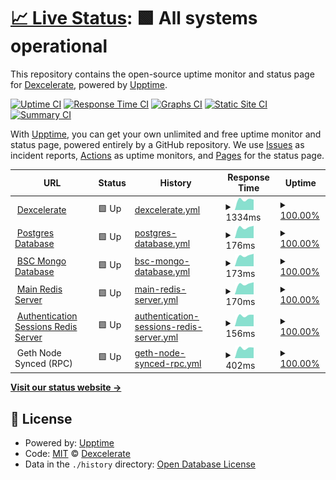 # [📈 Live Status](https://dexcelerate.github.io/upptime): <!--live status--> **🟩 All systems operational**

This repository contains the open-source uptime monitor and status page for [Dexcelerate](https://dexcelerate.github.io/upptime), powered by [Upptime](https://github.com/upptime/upptime).

[![Uptime CI](https://github.com/dexcelerate/upptime/workflows/Uptime%20CI/badge.svg)](https://github.com/dexcelerate/upptime/actions?query=workflow%3A%22Uptime+CI%22)
[![Response Time CI](https://github.com/dexcelerate/upptime/workflows/Response%20Time%20CI/badge.svg)](https://github.com/dexcelerate/upptime/actions?query=workflow%3A%22Response+Time+CI%22)
[![Graphs CI](https://github.com/dexcelerate/upptime/workflows/Graphs%20CI/badge.svg)](https://github.com/dexcelerate/upptime/actions?query=workflow%3A%22Graphs+CI%22)
[![Static Site CI](https://github.com/dexcelerate/upptime/workflows/Static%20Site%20CI/badge.svg)](https://github.com/dexcelerate/upptime/actions?query=workflow%3A%22Static+Site+CI%22)
[![Summary CI](https://github.com/dexcelerate/upptime/workflows/Summary%20CI/badge.svg)](https://github.com/dexcelerate/upptime/actions?query=workflow%3A%22Summary+CI%22)

With [Upptime](https://upptime.js.org), you can get your own unlimited and free uptime monitor and status page, powered entirely by a GitHub repository. We use [Issues](https://github.com/dexcelerate/upptime/issues) as incident reports, [Actions](https://github.com/dexcelerate/upptime/actions) as uptime monitors, and [Pages](https://dexcelerate.github.io/upptime) for the status page.

<!--start: status pages-->
<!-- This summary is generated by Upptime (https://github.com/upptime/upptime) -->
<!-- Do not edit this manually, your changes will be overwritten -->
<!-- prettier-ignore -->
| URL | Status | History | Response Time | Uptime |
| --- | ------ | ------- | ------------- | ------ |
| <img alt="" src="https://icons.duckduckgo.com/ip3/dexcelerate.com.ico" height="13"> [Dexcelerate](https://dexcelerate.com) | 🟩 Up | [dexcelerate.yml](https://github.com/Dexcelerate/upptime/commits/HEAD/history/dexcelerate.yml) | <details><summary><img alt="Response time graph" src="./graphs/dexcelerate/response-time-week.png" height="20"> 1334ms</summary><br><a href="https://dexcelerate.github.io/upptime/history/dexcelerate"><img alt="Response time 1334" src="https://img.shields.io/endpoint?url=https%3A%2F%2Fraw.githubusercontent.com%2FDexcelerate%2Fupptime%2FHEAD%2Fapi%2Fdexcelerate%2Fresponse-time.json"></a><br><a href="https://dexcelerate.github.io/upptime/history/dexcelerate"><img alt="24-hour response time 1300" src="https://img.shields.io/endpoint?url=https%3A%2F%2Fraw.githubusercontent.com%2FDexcelerate%2Fupptime%2FHEAD%2Fapi%2Fdexcelerate%2Fresponse-time-day.json"></a><br><a href="https://dexcelerate.github.io/upptime/history/dexcelerate"><img alt="7-day response time 1334" src="https://img.shields.io/endpoint?url=https%3A%2F%2Fraw.githubusercontent.com%2FDexcelerate%2Fupptime%2FHEAD%2Fapi%2Fdexcelerate%2Fresponse-time-week.json"></a><br><a href="https://dexcelerate.github.io/upptime/history/dexcelerate"><img alt="30-day response time 1334" src="https://img.shields.io/endpoint?url=https%3A%2F%2Fraw.githubusercontent.com%2FDexcelerate%2Fupptime%2FHEAD%2Fapi%2Fdexcelerate%2Fresponse-time-month.json"></a><br><a href="https://dexcelerate.github.io/upptime/history/dexcelerate"><img alt="1-year response time 1334" src="https://img.shields.io/endpoint?url=https%3A%2F%2Fraw.githubusercontent.com%2FDexcelerate%2Fupptime%2FHEAD%2Fapi%2Fdexcelerate%2Fresponse-time-year.json"></a></details> | <details><summary><a href="https://dexcelerate.github.io/upptime/history/dexcelerate">100.00%</a></summary><a href="https://dexcelerate.github.io/upptime/history/dexcelerate"><img alt="All-time uptime 100.00%" src="https://img.shields.io/endpoint?url=https%3A%2F%2Fraw.githubusercontent.com%2FDexcelerate%2Fupptime%2FHEAD%2Fapi%2Fdexcelerate%2Fuptime.json"></a><br><a href="https://dexcelerate.github.io/upptime/history/dexcelerate"><img alt="24-hour uptime 100.00%" src="https://img.shields.io/endpoint?url=https%3A%2F%2Fraw.githubusercontent.com%2FDexcelerate%2Fupptime%2FHEAD%2Fapi%2Fdexcelerate%2Fuptime-day.json"></a><br><a href="https://dexcelerate.github.io/upptime/history/dexcelerate"><img alt="7-day uptime 100.00%" src="https://img.shields.io/endpoint?url=https%3A%2F%2Fraw.githubusercontent.com%2FDexcelerate%2Fupptime%2FHEAD%2Fapi%2Fdexcelerate%2Fuptime-week.json"></a><br><a href="https://dexcelerate.github.io/upptime/history/dexcelerate"><img alt="30-day uptime 100.00%" src="https://img.shields.io/endpoint?url=https%3A%2F%2Fraw.githubusercontent.com%2FDexcelerate%2Fupptime%2FHEAD%2Fapi%2Fdexcelerate%2Fuptime-month.json"></a><br><a href="https://dexcelerate.github.io/upptime/history/dexcelerate"><img alt="1-year uptime 100.00%" src="https://img.shields.io/endpoint?url=https%3A%2F%2Fraw.githubusercontent.com%2FDexcelerate%2Fupptime%2FHEAD%2Fapi%2Fdexcelerate%2Fuptime-year.json"></a></details>
| <img alt="" src="https://icons.duckduckgo.com/ip3/null.ico" height="13"> [Postgres Database](pg-1.dexcelerate.com) | 🟩 Up | [postgres-database.yml](https://github.com/Dexcelerate/upptime/commits/HEAD/history/postgres-database.yml) | <details><summary><img alt="Response time graph" src="./graphs/postgres-database/response-time-week.png" height="20"> 176ms</summary><br><a href="https://dexcelerate.github.io/upptime/history/postgres-database"><img alt="Response time 176" src="https://img.shields.io/endpoint?url=https%3A%2F%2Fraw.githubusercontent.com%2FDexcelerate%2Fupptime%2FHEAD%2Fapi%2Fpostgres-database%2Fresponse-time.json"></a><br><a href="https://dexcelerate.github.io/upptime/history/postgres-database"><img alt="24-hour response time 195" src="https://img.shields.io/endpoint?url=https%3A%2F%2Fraw.githubusercontent.com%2FDexcelerate%2Fupptime%2FHEAD%2Fapi%2Fpostgres-database%2Fresponse-time-day.json"></a><br><a href="https://dexcelerate.github.io/upptime/history/postgres-database"><img alt="7-day response time 176" src="https://img.shields.io/endpoint?url=https%3A%2F%2Fraw.githubusercontent.com%2FDexcelerate%2Fupptime%2FHEAD%2Fapi%2Fpostgres-database%2Fresponse-time-week.json"></a><br><a href="https://dexcelerate.github.io/upptime/history/postgres-database"><img alt="30-day response time 176" src="https://img.shields.io/endpoint?url=https%3A%2F%2Fraw.githubusercontent.com%2FDexcelerate%2Fupptime%2FHEAD%2Fapi%2Fpostgres-database%2Fresponse-time-month.json"></a><br><a href="https://dexcelerate.github.io/upptime/history/postgres-database"><img alt="1-year response time 176" src="https://img.shields.io/endpoint?url=https%3A%2F%2Fraw.githubusercontent.com%2FDexcelerate%2Fupptime%2FHEAD%2Fapi%2Fpostgres-database%2Fresponse-time-year.json"></a></details> | <details><summary><a href="https://dexcelerate.github.io/upptime/history/postgres-database">100.00%</a></summary><a href="https://dexcelerate.github.io/upptime/history/postgres-database"><img alt="All-time uptime 100.00%" src="https://img.shields.io/endpoint?url=https%3A%2F%2Fraw.githubusercontent.com%2FDexcelerate%2Fupptime%2FHEAD%2Fapi%2Fpostgres-database%2Fuptime.json"></a><br><a href="https://dexcelerate.github.io/upptime/history/postgres-database"><img alt="24-hour uptime 100.00%" src="https://img.shields.io/endpoint?url=https%3A%2F%2Fraw.githubusercontent.com%2FDexcelerate%2Fupptime%2FHEAD%2Fapi%2Fpostgres-database%2Fuptime-day.json"></a><br><a href="https://dexcelerate.github.io/upptime/history/postgres-database"><img alt="7-day uptime 100.00%" src="https://img.shields.io/endpoint?url=https%3A%2F%2Fraw.githubusercontent.com%2FDexcelerate%2Fupptime%2FHEAD%2Fapi%2Fpostgres-database%2Fuptime-week.json"></a><br><a href="https://dexcelerate.github.io/upptime/history/postgres-database"><img alt="30-day uptime 100.00%" src="https://img.shields.io/endpoint?url=https%3A%2F%2Fraw.githubusercontent.com%2FDexcelerate%2Fupptime%2FHEAD%2Fapi%2Fpostgres-database%2Fuptime-month.json"></a><br><a href="https://dexcelerate.github.io/upptime/history/postgres-database"><img alt="1-year uptime 100.00%" src="https://img.shields.io/endpoint?url=https%3A%2F%2Fraw.githubusercontent.com%2FDexcelerate%2Fupptime%2FHEAD%2Fapi%2Fpostgres-database%2Fuptime-year.json"></a></details>
| <img alt="" src="https://icons.duckduckgo.com/ip3/null.ico" height="13"> [BSC Mongo Database](bsc-mongo-1.dexcelerate.com) | 🟩 Up | [bsc-mongo-database.yml](https://github.com/Dexcelerate/upptime/commits/HEAD/history/bsc-mongo-database.yml) | <details><summary><img alt="Response time graph" src="./graphs/bsc-mongo-database/response-time-week.png" height="20"> 173ms</summary><br><a href="https://dexcelerate.github.io/upptime/history/bsc-mongo-database"><img alt="Response time 173" src="https://img.shields.io/endpoint?url=https%3A%2F%2Fraw.githubusercontent.com%2FDexcelerate%2Fupptime%2FHEAD%2Fapi%2Fbsc-mongo-database%2Fresponse-time.json"></a><br><a href="https://dexcelerate.github.io/upptime/history/bsc-mongo-database"><img alt="24-hour response time 197" src="https://img.shields.io/endpoint?url=https%3A%2F%2Fraw.githubusercontent.com%2FDexcelerate%2Fupptime%2FHEAD%2Fapi%2Fbsc-mongo-database%2Fresponse-time-day.json"></a><br><a href="https://dexcelerate.github.io/upptime/history/bsc-mongo-database"><img alt="7-day response time 173" src="https://img.shields.io/endpoint?url=https%3A%2F%2Fraw.githubusercontent.com%2FDexcelerate%2Fupptime%2FHEAD%2Fapi%2Fbsc-mongo-database%2Fresponse-time-week.json"></a><br><a href="https://dexcelerate.github.io/upptime/history/bsc-mongo-database"><img alt="30-day response time 173" src="https://img.shields.io/endpoint?url=https%3A%2F%2Fraw.githubusercontent.com%2FDexcelerate%2Fupptime%2FHEAD%2Fapi%2Fbsc-mongo-database%2Fresponse-time-month.json"></a><br><a href="https://dexcelerate.github.io/upptime/history/bsc-mongo-database"><img alt="1-year response time 173" src="https://img.shields.io/endpoint?url=https%3A%2F%2Fraw.githubusercontent.com%2FDexcelerate%2Fupptime%2FHEAD%2Fapi%2Fbsc-mongo-database%2Fresponse-time-year.json"></a></details> | <details><summary><a href="https://dexcelerate.github.io/upptime/history/bsc-mongo-database">100.00%</a></summary><a href="https://dexcelerate.github.io/upptime/history/bsc-mongo-database"><img alt="All-time uptime 100.00%" src="https://img.shields.io/endpoint?url=https%3A%2F%2Fraw.githubusercontent.com%2FDexcelerate%2Fupptime%2FHEAD%2Fapi%2Fbsc-mongo-database%2Fuptime.json"></a><br><a href="https://dexcelerate.github.io/upptime/history/bsc-mongo-database"><img alt="24-hour uptime 100.00%" src="https://img.shields.io/endpoint?url=https%3A%2F%2Fraw.githubusercontent.com%2FDexcelerate%2Fupptime%2FHEAD%2Fapi%2Fbsc-mongo-database%2Fuptime-day.json"></a><br><a href="https://dexcelerate.github.io/upptime/history/bsc-mongo-database"><img alt="7-day uptime 100.00%" src="https://img.shields.io/endpoint?url=https%3A%2F%2Fraw.githubusercontent.com%2FDexcelerate%2Fupptime%2FHEAD%2Fapi%2Fbsc-mongo-database%2Fuptime-week.json"></a><br><a href="https://dexcelerate.github.io/upptime/history/bsc-mongo-database"><img alt="30-day uptime 100.00%" src="https://img.shields.io/endpoint?url=https%3A%2F%2Fraw.githubusercontent.com%2FDexcelerate%2Fupptime%2FHEAD%2Fapi%2Fbsc-mongo-database%2Fuptime-month.json"></a><br><a href="https://dexcelerate.github.io/upptime/history/bsc-mongo-database"><img alt="1-year uptime 100.00%" src="https://img.shields.io/endpoint?url=https%3A%2F%2Fraw.githubusercontent.com%2FDexcelerate%2Fupptime%2FHEAD%2Fapi%2Fbsc-mongo-database%2Fuptime-year.json"></a></details>
| <img alt="" src="https://icons.duckduckgo.com/ip3/null.ico" height="13"> [Main Redis Server](redis-1.dexcelerate.com) | 🟩 Up | [main-redis-server.yml](https://github.com/Dexcelerate/upptime/commits/HEAD/history/main-redis-server.yml) | <details><summary><img alt="Response time graph" src="./graphs/main-redis-server/response-time-week.png" height="20"> 170ms</summary><br><a href="https://dexcelerate.github.io/upptime/history/main-redis-server"><img alt="Response time 170" src="https://img.shields.io/endpoint?url=https%3A%2F%2Fraw.githubusercontent.com%2FDexcelerate%2Fupptime%2FHEAD%2Fapi%2Fmain-redis-server%2Fresponse-time.json"></a><br><a href="https://dexcelerate.github.io/upptime/history/main-redis-server"><img alt="24-hour response time 192" src="https://img.shields.io/endpoint?url=https%3A%2F%2Fraw.githubusercontent.com%2FDexcelerate%2Fupptime%2FHEAD%2Fapi%2Fmain-redis-server%2Fresponse-time-day.json"></a><br><a href="https://dexcelerate.github.io/upptime/history/main-redis-server"><img alt="7-day response time 170" src="https://img.shields.io/endpoint?url=https%3A%2F%2Fraw.githubusercontent.com%2FDexcelerate%2Fupptime%2FHEAD%2Fapi%2Fmain-redis-server%2Fresponse-time-week.json"></a><br><a href="https://dexcelerate.github.io/upptime/history/main-redis-server"><img alt="30-day response time 170" src="https://img.shields.io/endpoint?url=https%3A%2F%2Fraw.githubusercontent.com%2FDexcelerate%2Fupptime%2FHEAD%2Fapi%2Fmain-redis-server%2Fresponse-time-month.json"></a><br><a href="https://dexcelerate.github.io/upptime/history/main-redis-server"><img alt="1-year response time 170" src="https://img.shields.io/endpoint?url=https%3A%2F%2Fraw.githubusercontent.com%2FDexcelerate%2Fupptime%2FHEAD%2Fapi%2Fmain-redis-server%2Fresponse-time-year.json"></a></details> | <details><summary><a href="https://dexcelerate.github.io/upptime/history/main-redis-server">100.00%</a></summary><a href="https://dexcelerate.github.io/upptime/history/main-redis-server"><img alt="All-time uptime 100.00%" src="https://img.shields.io/endpoint?url=https%3A%2F%2Fraw.githubusercontent.com%2FDexcelerate%2Fupptime%2FHEAD%2Fapi%2Fmain-redis-server%2Fuptime.json"></a><br><a href="https://dexcelerate.github.io/upptime/history/main-redis-server"><img alt="24-hour uptime 100.00%" src="https://img.shields.io/endpoint?url=https%3A%2F%2Fraw.githubusercontent.com%2FDexcelerate%2Fupptime%2FHEAD%2Fapi%2Fmain-redis-server%2Fuptime-day.json"></a><br><a href="https://dexcelerate.github.io/upptime/history/main-redis-server"><img alt="7-day uptime 100.00%" src="https://img.shields.io/endpoint?url=https%3A%2F%2Fraw.githubusercontent.com%2FDexcelerate%2Fupptime%2FHEAD%2Fapi%2Fmain-redis-server%2Fuptime-week.json"></a><br><a href="https://dexcelerate.github.io/upptime/history/main-redis-server"><img alt="30-day uptime 100.00%" src="https://img.shields.io/endpoint?url=https%3A%2F%2Fraw.githubusercontent.com%2FDexcelerate%2Fupptime%2FHEAD%2Fapi%2Fmain-redis-server%2Fuptime-month.json"></a><br><a href="https://dexcelerate.github.io/upptime/history/main-redis-server"><img alt="1-year uptime 100.00%" src="https://img.shields.io/endpoint?url=https%3A%2F%2Fraw.githubusercontent.com%2FDexcelerate%2Fupptime%2FHEAD%2Fapi%2Fmain-redis-server%2Fuptime-year.json"></a></details>
| <img alt="" src="https://icons.duckduckgo.com/ip3/null.ico" height="13"> [Authentication Sessions Redis Server](redis-1.dexcelerate.com) | 🟩 Up | [authentication-sessions-redis-server.yml](https://github.com/Dexcelerate/upptime/commits/HEAD/history/authentication-sessions-redis-server.yml) | <details><summary><img alt="Response time graph" src="./graphs/authentication-sessions-redis-server/response-time-week.png" height="20"> 156ms</summary><br><a href="https://dexcelerate.github.io/upptime/history/authentication-sessions-redis-server"><img alt="Response time 156" src="https://img.shields.io/endpoint?url=https%3A%2F%2Fraw.githubusercontent.com%2FDexcelerate%2Fupptime%2FHEAD%2Fapi%2Fauthentication-sessions-redis-server%2Fresponse-time.json"></a><br><a href="https://dexcelerate.github.io/upptime/history/authentication-sessions-redis-server"><img alt="24-hour response time 164" src="https://img.shields.io/endpoint?url=https%3A%2F%2Fraw.githubusercontent.com%2FDexcelerate%2Fupptime%2FHEAD%2Fapi%2Fauthentication-sessions-redis-server%2Fresponse-time-day.json"></a><br><a href="https://dexcelerate.github.io/upptime/history/authentication-sessions-redis-server"><img alt="7-day response time 156" src="https://img.shields.io/endpoint?url=https%3A%2F%2Fraw.githubusercontent.com%2FDexcelerate%2Fupptime%2FHEAD%2Fapi%2Fauthentication-sessions-redis-server%2Fresponse-time-week.json"></a><br><a href="https://dexcelerate.github.io/upptime/history/authentication-sessions-redis-server"><img alt="30-day response time 156" src="https://img.shields.io/endpoint?url=https%3A%2F%2Fraw.githubusercontent.com%2FDexcelerate%2Fupptime%2FHEAD%2Fapi%2Fauthentication-sessions-redis-server%2Fresponse-time-month.json"></a><br><a href="https://dexcelerate.github.io/upptime/history/authentication-sessions-redis-server"><img alt="1-year response time 156" src="https://img.shields.io/endpoint?url=https%3A%2F%2Fraw.githubusercontent.com%2FDexcelerate%2Fupptime%2FHEAD%2Fapi%2Fauthentication-sessions-redis-server%2Fresponse-time-year.json"></a></details> | <details><summary><a href="https://dexcelerate.github.io/upptime/history/authentication-sessions-redis-server">100.00%</a></summary><a href="https://dexcelerate.github.io/upptime/history/authentication-sessions-redis-server"><img alt="All-time uptime 100.00%" src="https://img.shields.io/endpoint?url=https%3A%2F%2Fraw.githubusercontent.com%2FDexcelerate%2Fupptime%2FHEAD%2Fapi%2Fauthentication-sessions-redis-server%2Fuptime.json"></a><br><a href="https://dexcelerate.github.io/upptime/history/authentication-sessions-redis-server"><img alt="24-hour uptime 100.00%" src="https://img.shields.io/endpoint?url=https%3A%2F%2Fraw.githubusercontent.com%2FDexcelerate%2Fupptime%2FHEAD%2Fapi%2Fauthentication-sessions-redis-server%2Fuptime-day.json"></a><br><a href="https://dexcelerate.github.io/upptime/history/authentication-sessions-redis-server"><img alt="7-day uptime 100.00%" src="https://img.shields.io/endpoint?url=https%3A%2F%2Fraw.githubusercontent.com%2FDexcelerate%2Fupptime%2FHEAD%2Fapi%2Fauthentication-sessions-redis-server%2Fuptime-week.json"></a><br><a href="https://dexcelerate.github.io/upptime/history/authentication-sessions-redis-server"><img alt="30-day uptime 100.00%" src="https://img.shields.io/endpoint?url=https%3A%2F%2Fraw.githubusercontent.com%2FDexcelerate%2Fupptime%2FHEAD%2Fapi%2Fauthentication-sessions-redis-server%2Fuptime-month.json"></a><br><a href="https://dexcelerate.github.io/upptime/history/authentication-sessions-redis-server"><img alt="1-year uptime 100.00%" src="https://img.shields.io/endpoint?url=https%3A%2F%2Fraw.githubusercontent.com%2FDexcelerate%2Fupptime%2FHEAD%2Fapi%2Fauthentication-sessions-redis-server%2Fuptime-year.json"></a></details>
| <img alt="" src="https://icons.duckduckgo.com/ip3/null.ico" height="13"> Geth Node Synced (RPC) | 🟩 Up | [geth-node-synced-rpc.yml](https://github.com/Dexcelerate/upptime/commits/HEAD/history/geth-node-synced-rpc.yml) | <details><summary><img alt="Response time graph" src="./graphs/geth-node-synced-rpc/response-time-week.png" height="20"> 402ms</summary><br><a href="https://dexcelerate.github.io/upptime/history/geth-node-synced-rpc"><img alt="Response time 402" src="https://img.shields.io/endpoint?url=https%3A%2F%2Fraw.githubusercontent.com%2FDexcelerate%2Fupptime%2FHEAD%2Fapi%2Fgeth-node-synced-rpc%2Fresponse-time.json"></a><br><a href="https://dexcelerate.github.io/upptime/history/geth-node-synced-rpc"><img alt="24-hour response time 414" src="https://img.shields.io/endpoint?url=https%3A%2F%2Fraw.githubusercontent.com%2FDexcelerate%2Fupptime%2FHEAD%2Fapi%2Fgeth-node-synced-rpc%2Fresponse-time-day.json"></a><br><a href="https://dexcelerate.github.io/upptime/history/geth-node-synced-rpc"><img alt="7-day response time 402" src="https://img.shields.io/endpoint?url=https%3A%2F%2Fraw.githubusercontent.com%2FDexcelerate%2Fupptime%2FHEAD%2Fapi%2Fgeth-node-synced-rpc%2Fresponse-time-week.json"></a><br><a href="https://dexcelerate.github.io/upptime/history/geth-node-synced-rpc"><img alt="30-day response time 402" src="https://img.shields.io/endpoint?url=https%3A%2F%2Fraw.githubusercontent.com%2FDexcelerate%2Fupptime%2FHEAD%2Fapi%2Fgeth-node-synced-rpc%2Fresponse-time-month.json"></a><br><a href="https://dexcelerate.github.io/upptime/history/geth-node-synced-rpc"><img alt="1-year response time 402" src="https://img.shields.io/endpoint?url=https%3A%2F%2Fraw.githubusercontent.com%2FDexcelerate%2Fupptime%2FHEAD%2Fapi%2Fgeth-node-synced-rpc%2Fresponse-time-year.json"></a></details> | <details><summary><a href="https://dexcelerate.github.io/upptime/history/geth-node-synced-rpc">100.00%</a></summary><a href="https://dexcelerate.github.io/upptime/history/geth-node-synced-rpc"><img alt="All-time uptime 100.00%" src="https://img.shields.io/endpoint?url=https%3A%2F%2Fraw.githubusercontent.com%2FDexcelerate%2Fupptime%2FHEAD%2Fapi%2Fgeth-node-synced-rpc%2Fuptime.json"></a><br><a href="https://dexcelerate.github.io/upptime/history/geth-node-synced-rpc"><img alt="24-hour uptime 100.00%" src="https://img.shields.io/endpoint?url=https%3A%2F%2Fraw.githubusercontent.com%2FDexcelerate%2Fupptime%2FHEAD%2Fapi%2Fgeth-node-synced-rpc%2Fuptime-day.json"></a><br><a href="https://dexcelerate.github.io/upptime/history/geth-node-synced-rpc"><img alt="7-day uptime 100.00%" src="https://img.shields.io/endpoint?url=https%3A%2F%2Fraw.githubusercontent.com%2FDexcelerate%2Fupptime%2FHEAD%2Fapi%2Fgeth-node-synced-rpc%2Fuptime-week.json"></a><br><a href="https://dexcelerate.github.io/upptime/history/geth-node-synced-rpc"><img alt="30-day uptime 100.00%" src="https://img.shields.io/endpoint?url=https%3A%2F%2Fraw.githubusercontent.com%2FDexcelerate%2Fupptime%2FHEAD%2Fapi%2Fgeth-node-synced-rpc%2Fuptime-month.json"></a><br><a href="https://dexcelerate.github.io/upptime/history/geth-node-synced-rpc"><img alt="1-year uptime 100.00%" src="https://img.shields.io/endpoint?url=https%3A%2F%2Fraw.githubusercontent.com%2FDexcelerate%2Fupptime%2FHEAD%2Fapi%2Fgeth-node-synced-rpc%2Fuptime-year.json"></a></details>

<!--end: status pages-->

[**Visit our status website →**](https://dexcelerate.github.io/upptime)

## 📄 License

- Powered by: [Upptime](https://github.com/upptime/upptime)
- Code: [MIT](./LICENSE) © [Dexcelerate](https://dexcelerate.github.io/upptime)
- Data in the `./history` directory: [Open Database License](https://opendatacommons.org/licenses/odbl/1-0/)
